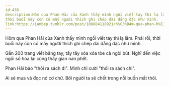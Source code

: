 ```yaml
---
id:438
description:Hôm qua Phan Hải của Xanh thấy mình ngồi viết tay thì lạ lắm. Phải rồi,
thời buổi này còn có mấy người thích ghi chép dài dằng dặc như mình.
link:https://iambep.tumblr.com/post/108884118921/h%C3%B4m-qua-phan-h%E1%BA%A3i-c%E1%BB%A7a-xanh-th%E1%BA%A5y-m%C3%ACnh-ng%E1%BB%93i-vi%E1%BA%BFt-tay
---
```


Hôm qua Phan Hải của Xanh thấy mình ngồi viết tay thì lạ lắm. Phải rồi,
thời buổi này còn có mấy người thích ghi chép dài dằng dặc như mình.

Gần 200 trang viết bằng tay, tẩy tẩy xóa xóa tòe cả ngòi bút. Nghĩ đến việc
ngồi số hóa lại cũng thấy gian nan phết.

Phan Hải bảo "thôi ra sách đi". Mình chỉ cười "thôi ra sách chi".

Ai sẽ mua và đọc nó cơ chứ. Bởi người ta sẽ chết trong nỗi buồn mất thôi.